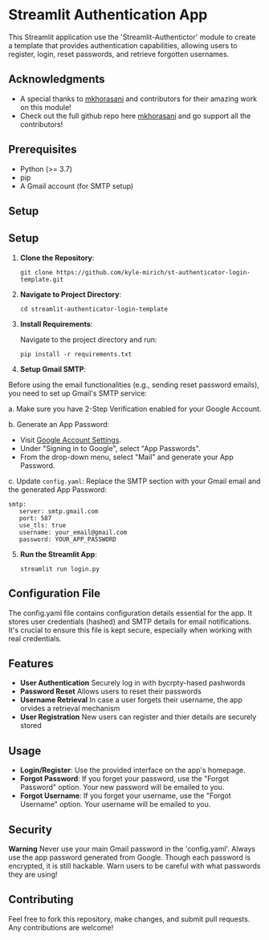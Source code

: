 # Streamlit Authentication App

This Streamlit application use the 'Streamlit-Authentictor' module to create a template that provides authentication capabilities, allowing users to register, login, reset passwords, and retrieve forgotten usernames.

## Acknowledgments

- A special thanks to [mkhorasani](https://github.com/mkhorasani) and contributors for their amazing work on this module!
- Check out the full github repo here [mkhorasani](https://github.com/mkhorasani/Streamlit-Authenticator) and go support all the contributors!


## Prerequisites
- Python (>= 3.7)
- pip
- A Gmail account (for SMTP setup)

## Setup

## Setup

1. **Clone the Repository**:
   
   `git clone https://github.com/kyle-mirich/st-authenticator-login-template.git`

2. **Navigate to Project Directory**:

   `cd streamlit-authenticator-login-template`

3. **Install Requirements**:
   
   Navigate to the project directory and run:

   `pip install -r requirements.txt`


4. **Setup Gmail SMTP**:

Before using the email functionalities (e.g., sending reset password emails), you need to set up Gmail's SMTP service:

a. Make sure you have 2-Step Verification enabled for your Google Account.

b. Generate an App Password:
   - Visit [Google Account Settings](https://myaccount.google.com/security).
   - Under "Signing in to Google", select "App Passwords".
   - From the drop-down menu, select "Mail" and generate your App Password.

c. Update `config.yaml`:
   Replace the SMTP section with your Gmail email and the generated App Password:
   ```
   smtp:
      server: smtp.gmail.com
      port: 587
      use_tls: true
      username: your_email@gmail.com
      password: YOUR_APP_PASSWORD
   ```


5. **Run the Streamlit App**:

   `streamlit run login.py`



## Configuration File

The config.yaml file contains configuration details essential for the app. It stores user credentials (hashed) and SMTP details for email notifications. It's crucial to ensure this file is kept secure, especially when working with real credentials.
## Features
- **User Authentication** Securely log in with bycrpty-hased pashwords
- **Password Reset** Allows users to reset their passwords
- **Username Retrieval** In case a user forgets their username, the app orvides a retrieval mechanism
- **User Registration** New users can register and thier details are securely stored
## Usage

- **Login/Register**: Use the provided interface on the app's homepage.
- **Forgot Password**: If you forget your password, use the "Forgot Password" option. Your new password will be emailed to you.
- **Forgot Username**: If you forget your username, use the "Forgot Username" option. Your username will be emailed to you.
## Security

**Warning** Never use your main Gmail password in the 'config.yaml'. Always use the app password generated from Google. Though each password is encrypted, it is still hackable. Warn users to be careful with what passwords they are using!


## Contributing

Feel free to fork this repository, make changes, and submit pull requests. Any contributions are welcome!


